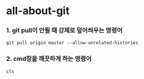 # all-about-git

### 1. git pull이 안될 때 강제로 덮어씌우는 명령어
```
git pull origin master --allow-unrelated-histories
```

### 2. cmd창을 깨끗하게 하는 명령어
```
cls
```

